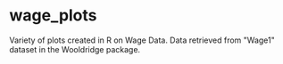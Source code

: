 # wage_plots
Variety of plots created in R on Wage Data. Data retrieved from "Wage1" dataset in the Wooldridge package.
